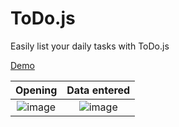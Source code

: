 # ToDo.js
Easily list your daily tasks with ToDo.js

[Demo](https://t0d0js.netlify.app/)


Opening            |  Data entered
:-------------------------:|:-------------------------:
![image](https://user-images.githubusercontent.com/112738975/188897707-4b55f38e-548a-410a-b974-16d6d6e94c26.png)  |  ![image](https://user-images.githubusercontent.com/112738975/188897867-7d81e2b2-c38f-44a9-8b6d-5f3e791056d4.png)
